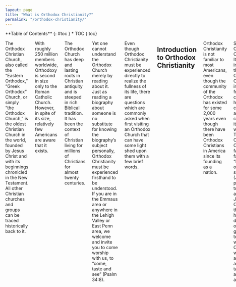 ```yaml
---
layout: page
title: "What is Orthodox Christianity?"
permalink: "/orthodox-christianity/"
---
```


<div class="row">

<div class="medium-4 medium-push-8 columns" markdown="1">
<div class="panel radius" markdown="1">
**Table of Contents**
{: #toc }
*  TOC
{:toc}
</div>
</div><!-- /.medium-4.columns -->

<div class="medium-8 medium-pull-4 columns" markdown="1">


The Orthodox Christian Church, also called the “Eastern Orthodox,” “Greek Orthodox” Church, or simply “the Orthodox Church,” is the oldest Christian Church in the world, founded by Jesus Christ and with its beginnings chronicled in the New Testament. All other Christian churches and groups can be traced historically back to it.

With roughly 250 million members worldwide, Orthodoxy is second in size only to the Roman Catholic Church.  However, in spite of its size, relatively few Americans are aware that it exists.

The Orthodox Church has deep and lasting roots in Christian antiquity and is steeped in rich Biblical tradition. It has been the context of Christian living for millions of Christians for almost twenty centuries.

Yet one cannot understand the Orthodox Church merely by reading about it. Just as reading a biography about someone is no substitute for knowing the biography’s subject personally, Orthodox Christianity must be experienced firsthand to be understood. If you are in the Emmaus area or anywhere in the Lehigh Valley or East Penn area, we welcome and invite you to come worship with us, to “come, taste and see” (Psalm 34:8).

Even though Orthodox Christianity must be experienced directly to realize the fullness of its life, there are questions which are commonly asked when first visiting an Orthodox Church that can have some light shed upon them with a few brief words.


## Introduction to Orthodox Christianity

Orthodox Christianity is not familiar to most Americans, even though the community of the Orthodox has existed for some 2,000 years even though there have been Orthodox Christians in America since its founding as a nation.

So, what is Orthodox Christianity? It is the life in faith of the Orthodox Church, inseparable from that concrete, historic community and constituting its whole way of life. The Orthodox Christian faith is that faith “handed once to the saints” (Jude 3), passed on to the apostles by Jesus Christ, and then handed down from one generation to the next within the Church, without adding anything or taking anything away.

The purpose of Orthodox Christianity is the salvation of every human person, uniting us to Christ in the Church, transforming us in holiness, and giving us eternal life. This is the Gospel, the good news, that Jesus is the Messiah, that He rose from the dead, and that we can be saved as a result.

Historically, the Orthodox Church is the oldest of all Christian churches. Ultimately, all Christian communities can trace their own history back to the Orthodox Church. In the pages of the New Testament we read the beginnings of the Orthodox Church, and even today Orthodox Christianity continues to live on in most of the places mentioned in the New Testament where the Apostles first preached the Gospel. This is the Church that wrote, compiled and canonized the Holy Scriptures, that formulated the traditional doctrines of Christianity, and that has believed and lived the same faith for 2,000 years.

Today, Orthodox Christianity’s largest communities exist primarily in Eastern Europe and the Middle East, though there are also sizable communities in North America, Western Europe, Africa, Asia, and Australia, primarily through immigration in the 19th and 20th centuries, but also through a growing number of converts to the faith. It is the second largest Christian communion in the world, smaller only than the Roman Catholic Church. The Orthodox Church is sometimes referred to as “Greek Orthodox” or “Eastern Orthodox,” but the best term is simply Orthodox Christian. So what do Orthodox Christians believe? And how do they live?

Read the rest of the articles in this series for a brief introduction to the beliefs and practices of the Orthodox Church.

## God

Who is God?

Orthodox Christians worship the Father, Son, and Holy Spirit—the Holy Trinity, the one God (Matt. 28:19; II Cor. 13:14; I Peter 1:1-2; Rom. 14:17-18, 15:16, etc.). Following the Holy Scriptures as interpreted by the Holy Fathers of our faith, the Church believes that the Trinity is three divine persons of one essence. There never was a time when any of the persons of the Trinity did not exist. God is beyond and before time and yet acts within time, moving and speaking within history.

God is not an impersonal essence or merely a “higher power,” but rather the divine Persons of the Trinity relate to mankind personally. Neither is the word *God* merely a name for three gods—we’re not polytheists. Rather, the Orthodox faith is monotheist and yet Trinitarian. The God of the Orthodox Christian Church is the God of Abraham, Isaac and Jacob, the I AM who revealed himself to Moses in the burning bush (Ex. 3:2-14).

The Church primarily draws near to God and communes with Him in divine mystery, approaching God apophatically, which means that we don’t make precise, exhaustive definitions of Who God is. We’re content to encounter God personally, realizing the inadequacy of the human mind to comprehend Him (John 1:18; I John 4:12; Is. 55:9) and following the revelation about Himself that He has made. We know Who He is because He has told us through Jesus Christ.

The primary statement of what the Church believes about God is found in the [Nicene-Constantinopolitan Creed](#the-nicene-constantinopolitan-creed), usually just called the Nicene Creed, which was formulated in AD 325 and 381 at the First and Second Ecumenical Councils.

So if God’s character is revealed by Jesus Christ, then Who is Jesus Christ?


## Jesus Christ

Jesus Christ is God, the second person of the Holy Trinity. He is the I AM revealed to Moses (Ex. 3:2-14). He is the way, the truth and the life (John 14:6). He is the God before the ages who came to Earth as a little child. He and the Father are one (John 10:30), because He is of one essence with the Father. During His suffering and death on the cross, one of the Trinity suffered in the flesh.

As described in the Gospels, Jesus Christ was born of a woman—the Virgin Mary—as a real human child. He grew into a full-grown man. He preached, healed, taught His disciples, died in physical reality on the cross, and then rose bodily from the dead on the third day. He then ascended into Heaven (Acts 1:9) and sat down at the right hand of the Father (Mark 16:19). Of all mankind, He alone is without sin.

Jesus is the *Theanthropos*, the God-man. He is not half God and half man, nor is He a hybrid of the two. Rather, He is fully God and fully man, perfect in His divinity and perfect in His humanity. He has two natures, joined together in the Incarnation without mixture, division, or confusion. This is the doctrine of the Incarnation, that God became a man while still remaining God. He is the Messiah, the Christ—the Anointed One of God, foretold by the prophets of the Old Testament.

His work on Earth was for the purpose of saving mankind, for the life of the world. Everything He did was for our salvation, whether it was being baptized, teaching in parables, healing the sick, or His glorious death and resurrection. Because of who He is and of what He did for us, we have the opportunity to become by grace what He is by nature, to the fullness of the stature of Christ (Eph. 4:13). We can put on the divine, becoming partakers of the divine nature (II Pet. 1:4).

That’s Who Jesus is and what He came here to do. But who are we? What is mankind? And what’s wrong with the human race?


## Mankind

Orthodox Christian doctrine about human nature—which we call *anthropology*—teaches that man was created by God to worship Him in communion with Him, made according to His image to attain to His likeness (Gen. 1:26). Each human being is of infinite value, because we bear the indelible stamp of our Creator. All human beings are composed of both a soul and body, which are permanently part of human nature. Man was created sinless, but not perfected, and so although Adam, the first man, was pure when he was created, he was created for dynamic progress, capable of growing more and more like God.

At the fall of mankind, when Adam and Eve sinned for the first time, they not only sinned in violation of God’s commandments, but their whole way of being changed. Their nature was not changed in itself, but the image of God in them became obscured by sin. And sin is a separation from God in our very being. So even though we’re fallen, we’re not totally depraved, but we suffer from the disease of sin which makes holiness a lot more difficult.

All of mankind suffers from the effects of sin (death, sickness, and all evil), even aside from which sins each of us has committed. In Orthodox anthropology, guilt is not our main problem. The problem is that we are sick. So when we talk about original sin, it is understood not as a transmitted guilt for Adam’s sin, but rather as an inherited disease which can be cured in salvation, the dynamic path of growth into God’s likeness.

So for the Orthodox, what does it mean to be saved?


## Salvation

In the Orthodox Church, salvation is primarily understood as *theosis*. *Theosis* is the infinite process of becoming more and more like God. *Theosis* can be translated as deification or *divinization*, and its meaning is that the Christian can become more and more soaked with the divine life, becoming by grace what Christ is by nature. As St. Athanasius the Great (4th century) put, “God became man so that man might become divine.” By participation in the Incarnation, we can become like Christ. Becoming like Christ is much bigger than just where we go when we die.

For the Orthodox, salvation is a process that encompasses not only the whole earthly life of the Christian, but also the eternal life of the age to come. It is often described in terms of three stages—purification (*katharsis*), illumination (*theoria*) and divinization (*theosis*). Salvation is therefore not only becoming sinless (purification), but it is also progress in being filled with the divine light (illumination). And it is becoming so filled with God in union with Him that we shine with the likeness of God. In some cases that means even literally becoming a bearer of the Uncreated Light, which is a physically visible light from God that is His presence, such as at the Transfiguration (Matt. 17:1-6; Mark 9:1-8; Luke 9:28-36) or when Moses spoke with God on Mt. Sinai (Ex. 34:29-35). Though this terminology of three stages is sometimes used, there is overlap between them, and the whole process itself is also called *theosis*.

It is only in and through Christ that we can be saved (John 14:6). Salvation cannot be earned. It’s a free gift from God. But being saved requires our cooperation with God, because God will not violate our free will. A life of repentance is needed—that’s turning away from our sin and toward God. Along with repentance, participation in the sacraments, like baptism and holy communion, is how we cooperate with God. God’s grace not only forgives sins through Christ’s atoning sacrifice on the cross but also makes us more like Christ. This cooperation is called synergy (*synergeia*), making us co-workers with God (I Cor. 3:9; II Cor. 6:1).

In *theosis*, we become filled with the divine life. We take on God’s attributes, but we do not become merged with the Holy Trinity. We become partakers of the divine nature (II Peter 1:4). There is union but without fusion. We say that we can become a “god” by grace, not in a polytheistic sense (there is only one God), but rather we become adopted sons and daughters of the Most High (Ps. 82:6; John 10:34), like our Father but not the same as Him. A classic image of *theosis* from Church history is a sword held in a flame—the sword gradually takes on the properties of the flame (light and heat), but it remains a sword. Our goal is for all things to be gathered together in Christ (Eph. 1:10, 2:6).

The Church also speaks of salvation as adoption, as atonement, as healing, as substitution by Christ, as sacrifice, as having a debt paid, as having crimes pardoned, etc., but *theosis* is the primary model through which salvation is understood. We’ve talked a lot about the Church. So what is the Church?


## The Church

The Church is the Body of Christ, a divine and human communion of Jesus Christ with His people. The only head of the Church is Jesus Christ (Eph. 1:22, 5:23; Col. 1:18). [Our Creed](#the-nicene-constantinopolitan-creed) describes the Church as the one, holy, catholic and apostolic Church. This means that the Church is one—undivided and not many; it’s holy—sanctified and set apart for the work of God; it’s catholic—whole and characterized by fullness and universality; and it’s apostolic, going out into all the world to preach the Gospel and baptize the nations, as well as being rooted and founded in the work of the Apostles. And the word *Church* itself in its Greek form of *ekklesia* means “those who are called out.” The Church is called out from the world by God.

The Church is the Bride of Christ (John 3:29), united to the Son of God in faith and love. And He gave himself up on the cross for the Church (Eph. 5:23). The intimacy of a husband and wife is an earthly image of the intimacy that Christ has with His Church, and the union of an earthly marriage is a shadow of the union of the marriage of Jesus, the heavenly Bridegroom, with the Church.

The community of the Church is the location of salvation for mankind; it is the Ark in which we can be saved from the flood of corruption and sin. In it, Christians sacramentally work out their salvation with fear and trembling (Philippians 2:12), worshiping the Holy Trinity in spirit and in truth (John 4:24). The Church is the pillar and ground of the truth (I Tim. 3:15) and so we rely on the Church in our struggle to apprehend the one truth for ourselves. The Church is eternal, and the gates of Hell will never prevail against it (Matt. 16:18).

The Church includes the prophets and saints of both the Old and New Covenants, the angels and the concrete, historical community of believers in this earthly life. Those who have gone on before us are sometimes called the *Church Triumphant*, while those still in this life are called the *Church Militant* (Heb. 12:1).

The final boundaries of the Church are known only to God himself, but outside the historical Church—which is the Orthodox Church—the connection of any particular person to the Church (Christian or not) is unknown to us. Throughout history, various groups have broken away from the Church, which is a tragic reality that we want to overcome. Whether Christians outside the historic Church in this life are saved is up to God’s mercy and grace. And the same is true of those who have that visible participation in the Church.

In this life, to be an Orthodox Christian means belonging to the Orthodox Church. It is not something you can do by yourself or as part of a separate group. Orthodox Christians believe that other Christian or even non-Christian religions may teach some of the truth of the Gospel but that the fullness of the Christian faith is found only in Orthodoxy. That fullness is called Holy Tradition, which is centered on the Scriptures.

So what is Holy Tradition?


## Holy Tradition and the Scriptures

Holy Tradition is the deposit of faith given by Jesus Christ to the Apostles and passed on in the Church from one generation to the next without addition, alteration or subtraction. That means nothing gets added, nothing gets changed, and nothing gets removed.

Holy Tradition is transmitted to the Christian from the Apostles of Jesus Christ both by word of mouth and in writing (II Thess. 2:15, 3:6). The Orthodox theologian Vladimir Lossky famously described Tradition as “the life of the Holy Spirit in the Church.” It is dynamic in its application, but unchanging in its doctrine. It is growing in expression, yet always the same in its essential meaning.

Unlike some ideas about tradition, the Orthodox Church does not see Holy Tradition as something that grows and expands over time, forming a collection of practices and doctrines which accumulate, gradually becoming something more developed and eventually unrecognizable to the first Christians. Rather, Holy Tradition is that same faith that Jesus taught to the Apostles and that they gave to their disciples, preserved in the Church and especially in its leadership through Apostolic succession (Jude 1:3).

At the center of Holy Tradition is the Holy Scriptures, the Bible, the written witness to God’s revelation in the Church. That means that the Scriptures are always interpreted from within the Tradition that was the context for their writing and canonization, a process that lasted until the 4th century—it was not until the year 367 that we see the first list of the 27 books we now know as the New Testament.

Alongside Holy Tradition, Orthodox Christians may also speak about other traditions, which are various customs that help us to express the Holy Tradition—these are things like how certain feast days are celebrated, the exact nature of fasting rules, or details of the Church calendar. These things can change over time, and they have. And that’s okay. What’s important is that the Holy Tradition given by Jesus remains the same.

It is this Holy Tradition that is the basis for our spirituality. So what does spirituality mean for the Orthodox Christian?


## Spirituality

The word *spirituality* can be kind of hard to define, so let’s say for now that it means “the daily life of the Orthodox Christian.” Orthodox Christians seek to pray without ceasing (I Thess. 5:17), and so for nearly every moment in life, every task, every occasion, there is prayer. It might be a written prayer. It might be a meditative prayer. It might be off the top of our heads. Extemporaneous prayer has a place in the life of the Orthodox Christian, but in general, the Orthodox draw more on the experience of the saints rather than own private opinions, which are less trustworthy.

The spiritual life of an Orthodox Christian is liturgical, sacramental, and mystical. Spiritual intensity is not something reserved for super Christians or monks or nuns. It’s for everyone. This life means prayer and frequent participation in liturgical services in church. It’s also a whole ascetical way of life, which means fasting and other ascetical disciplines, such as non-possessiveness, so that the whole human person, both soul and body, is brought into communion with Jesus Christ through cooperation with His grace.

We have daily prayer disciplines, liturgical calendars, feast days, times of fasting, and so on. It may seem like a lot of rules at first glance, but it’s not about the rules. It’s about putting our whole lives into Christ. Some ways of doing that work better.

Holiness is much more than just being moral. It’s a whole way of looking at the world and a holistic way of living in it. In Orthodox spirituality, we look for the presence of God in everything and everyone, and we treat them accordingly.

Orthodox spirituality is practical, and it’s also customizable with guidance from someone who’s experienced—usually our parish priest. And everything moves toward a single goal, the “one thing needful”—life in Jesus Christ, becoming more like Him.

At the very center of all our spirituality is worship. So what is worship?


## Worship

For the Orthodox Christian, worship is the highest calling of mankind, to fall down at the feet of the Almighty God, the Holy Trinity, and to give ourselves totally to God, becoming united mystically with Him in the holy mysteries (the “sacraments”). To worship God is to fulfil the purpose for which we were created.

Orthodox worship is liturgical. That means that it follows specific ritual patterns and cycles, with music and prayer and symbolic actions. Liturgical worship is conducted in reverent dignity and embraces the whole of the human person—all five senses! Worship has to be done with reverence and awe, because we are entering into the very throne room of the Creator.

But does *liturgical* mean repetitive and boring? Anything can get boring if done wrongly, but the rich tradition of Orthodox worship is a whole world to explore, one that cannot be exhausted even over a lifetime.

Orthodox worship is transformative, bringing us more deeply into communion with God and through cooperation with God gradually changing us into holy people—saints. The pattern of Orthodox worship is based on the worship in Heaven as seen in the Bible, which includes an altar, incense, chanting, and so on (Is. 6 & 7; Heb. 8:1-6; Rev. 4, 5).

Worship is different from veneration. While worship is about totally giving ourselves to God to be united with Him, veneration is the genuine respect that we show for holy people and things. So while these acts have some things in common—such as bowing in reverence—they’re not the same and shouldn’t be mixed up.

A secondary but essential part of worship in Orthodoxy is to teach the faith, forming the Christian in the doctrines of the Church, which are not mere rational propositions to be agreed with but are the guide to the Christian life.

The center of Orthodox Christian liturgical life is the Divine Liturgy, the church service where believers who are prepared by prayer, fasting and confession, receive the Holy Eucharist, bread and wine which have been mystically changed by God into the Body and Blood of Christ (John 6:47-58). Other major church services include Vespers (which is evening prayer) and Matins (morning prayer), which follows in the footsteps of the Apostles, who the Bible says worshiped according to the traditional hours of prayer (Acts 3:1, 10:9, 10:30).

We mentioned sacraments as part of Orthodox worship. What are they?


## Sacraments

In a sense, the Church’s whole life is sacrament. The more traditional term for the sacraments in the Orthodox Church is the *holy mysteries*. In the mysteries, the Christian is united with God, becoming a partaker of the divine nature (II Peter 1:4). With all the sacraments, God is present for us in His divine energies, using physical means to convey Himself to his people.

The word *mystery* means both something beyond our understanding but also the mystical, which is that which unites the divine with the human. Historically, the word *mystery* refers not so much to a “thing” as to an “action,” God acting upon us.

There are seven generally recognized sacraments, though we’ve never made that number official. Two are sacraments of initiation into the Church, **baptism** (Rom. 6:4; Eph. 4:5; Col. 2:12; I Peter 3:21) and **chrismation** (also called confirmation; Acts 8:14-17, 19:6). Another one completes the initiation and then nourishes the whole life of the Christian, the Eucharist, which is regarded as the highest of the sacraments (John 6:47-58; Luke 24:35; Acts 2:42, 46).

The remainder of the sacraments are occasional: **holy unction** for the sick, an anointing with holy oil (James 5:14); **confession** for repentance and reconciliation with the Church (I John 1:9; James 5:16); **marriage** for joining one man with one woman for life (John 2, etc.), and **ordination** for those called to serve the Church in holy orders (Acts 6:1-6, 13:3; Titus 1:5; I Tim. 4:14; II Tim. 1:6).

All of the mysteries require preparation in the Church’s life, and so are not administered to the non-Orthodox (Matt. 7:6). The one exception is baptism, the mystery that unites the Christian with Christ in the Church, bringing him from being a believer in Christ as someone preparing for baptism to being a full member of the Body of Christ. And depending on how it was done and what was believed at the time, those who have received baptism in a non-Orthodox setting may receive chrismation so that they become Orthodox.

So we mentioned ordination. Who are the clergy of the Orthodox Church? What do they do?


## Clergy

The clergy of the Orthodox Church have been called by God to fulfill specific functions of service and leadership in the Church (Acts 6:1-6, 13:3; Titus 1:5; I Tim. 4:14; II Tim. 1:6). They are not worthy in themselves to serve in these ways, but by the grace of ordination, God enables them to carry out His will. This is why after an ordination is complete, the people shout the word *Axios!* (which means “Worthy!”), not because the Church is saying that he is worthy to be ordained (since he has already been ordained by that point in the service), but rather because the Holy Spirit has descended upon him and given him this ministry.

Clergy are not inherently higher or better than the laity in the Church, who are also ordained to a specific ministry as the royal priesthood of Christ. The ministry of the clergy is a more intense and potentially spiritually dangerous role, since its business is the ministry of the holy mysteries and the responsibility of the teaching of the people of God. God will hold clergy accountable for the responsibility He gave them.

There are two basic categories of clergy in the Church—minor orders and major orders. The minor orders currently in use in the Church are reader, cantor (chanter) and subdeacon. The major orders which are from apostolic times and remain permanent within the Church are deacon, presbyter (priest/elder) and bishop. The bishops are all sacramentally equal, working together in council to work through tough questions for the Church. Though certain bishops have more seniority and more responsibility than others, there is no Orthodox equivalent to the Roman Catholic pope, either administratively or doctrinally.


## Saints

The word *saints* can mean two different things. First, the saints are all those who are in the Body of Christ, the Church (Acts 9, etc.). The word saint means one who has been set apart for God’s purposes, which is what it means to be holy. To be holy is to be set apart.

In the second, more common, sense, the *saints* are those whose lives have clearly shown that they are indeed set apart for the service of God. Their holiness, which is not their own but is from Jesus Christ (Gal. 2:20), is so obvious that Orthodox Christians give them great respect, which is called *veneration*. We venerate them because of Christ’s work in them.

When the Church officially recognizes the work of Christ in one the saints, it does the formal work of canonization (which we also call “glorification”). God’s people affirm them as saved, and their lives can be imitated, just as the Apostle Paul urged us to imitate him as he imitated Christ (I Cor. 11:1). As part of canonization, liturgical services are composed for the celebration of the feast days of the saints, and their place as participants in the common worship of the whole Church is confirmed with iconography, visual images that connect us with a spiritual reality. The saints always surround us as a great cloud of witnesses (Heb. 12:1).

The Orthodox Church has many saints that have emerged throughout our history. And history itself is important to us.


## History

The Church’s history records the progress of Christ’s work throughout the course of the human experience. History in Orthodoxy has a theological importance because of the Incarnation of Jesus Christ. Just as God chose to become a physical, living, breathing human man, He also chooses to work in and through human history to bring about salvation for us. While the Biblical history is most sacred in that it is the salvation story, the Gospel, the rest of the Church’s history is also sacred, because it is a witness to the continued effects of the salvation story in the experience of mankind.

History is also a record of the Church’s experience through time, applying the one, unchanging Gospel of Jesus Christ across the centuries, across continents and across very diverse cultures. It is because of this experience over the centuries that we turn to the guidance of the saints for practical direction on living the spiritual life and for help in understanding the Scriptures and all the teachings of the Church. Some of the saints are called Church Fathers, whose word is trusted on how the Bible should be interpreted, how worship should be done, and how to repent of our sins and grow in holiness. It is because of their personal experience and knowledge of God as recognized by the Church that they are trustworthy guides.


## Conclusion

In our diverse and pluralistic culture, the Orthodox Church can sometimes seem like a vast liturgical dinosaur, something that has frozen in time, that represents an obsolete era or a dead ritualism. Yet the experience of the faithful Orthodox Christian is that his faith is very much alive, dynamic, relevant and applicable at every moment. This is no dead ritualism, but a living tradition. This faith is also trustworthy, just as Christ Himself is—the same yesterday, today and forever.

Orthodox Christianity is also not a “niche” religion, suitable only for a certain ethnicity, temperament, age, or social status. Orthodoxy is a timeless, universal and saving way of life. Orthodox Christianity is a dynamic, divine program for the healing of the soul, given by God and bringing mankind and all the cosmos into harmony and communion with the Holy Trinity in Jesus Christ.

We can’t summarize the entire life of the twenty centuries of the Orthodox Church’s presence on Earth in a short presentation. It’s hard even to summarize what it means for one person to live as an Orthodox Christian. Nevertheless, through this brief series, we hope that you have been introduced to what it means to be Orthodox.

You are invited to come and experience our worship with us, which is the heart of our life and our common journey to knowledge of our Lord Jesus Christ, with His Father and the Holy Spirit. Amen.


## Appendix
### The Nicene-Constantinopolitan Creed

I believe in one God, Father Almighty, Creator of heaven and earth, and of all things, visible and invisible.

And in one Lord Jesus Christ, the Only-begotten Son of God, begotten of the Father before all ages;

Light of light, true God of true God, begotten not created, of one essence with the Father, through whom all things were made;

Who, for us men and for our salvation, came down from the heavens and was incarnate of the Holy Spirit and the Virgin Mary, and became man.

He was crucified for us under Pontius Pilate and suffered and was buried.

And he arose on the third day according to the Scriptures.

And he ascended into the heavens and is seated at the right hand of the Father.

And he shall come again with glory to judge the living and the dead, whose kingdom shall have no end.

And in the Holy Spirit, the Lord, the Creator of life, who proceedeth from the Father, who with the Father and the Son together is worshipped and glorified, who spake through the prophets.

In One, Holy, Catholic, and Apostolic Church.

I confess one baptism for the forgiveness of sins.

I look for the resurrection of the dead, and the life of the age to come. Amen.

*The Nicene-Constantinopolitan Creed, formulated at the First and Second Ecumenical Councils (held in Nicea and Constantinople in AD 325 and 381, respectively) is the primary statement of faith of the Orthodox Christian Church, and thus, in its original form, is worded “We believe…” rather than “I believe…” It was formulated in response to heresy and has been understood since its articulation in the 4th century as an expression of the timeless, unchanging faith given by Christ to the Apostles. It is often known simply as The Nicene Creed.*


## Credits

This material is used with permission from **St. Paul Antiochian Orthodox Church in Emmaus, PA**. You can find the [original introduction to Orthodoxy series](https://saintpaulemmaus.org/what-is-orthodoxy) and more great materials on [their website](https://saintpaulemmaus.org).


</div><!-- /.medium-8.columns -->

</div><!-- /.row -->

